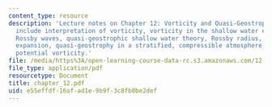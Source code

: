 ```yaml
---
content_type: resource
description: 'Lecture notes on Chapter 12: Vorticity and Quasi-Geostrophy. Topics
  include interpretation of vorticity, vorticity in the shallow water equations, filtered
  Rossby waves, quasi-geostrophic shallow water theory, Rossby radius, Rossby number
  expansion, quasi-geostrophy in a stratified, compressible atmosphere, and pseudo
  potential vorticity.'
file: /media/https%3A/open-learning-course-data-rc.s3.amazonaws.com/12-810-dynamics-of-the-atmosphere-spring-2008/e55effdf16afad1e9b9f3c8fb0be2def_chapter_12.pdf
file_type: application/pdf
resourcetype: Document
title: chapter_12.pdf
uid: e55effdf-16af-ad1e-9b9f-3c8fb0be2def
---
```

